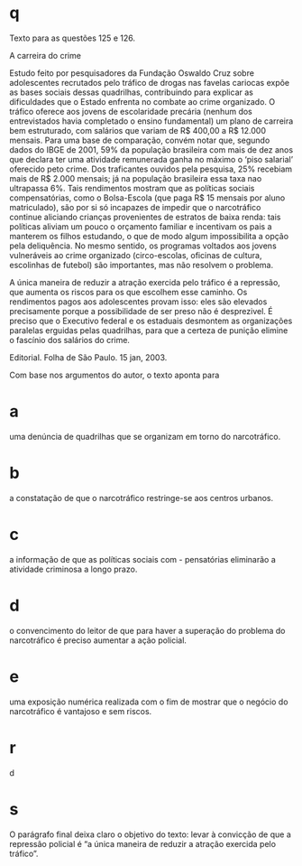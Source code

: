 # q
Texto para as questões 125 e 126.

A carreira do crime

Estudo feito por pesquisadores da Fundação Oswaldo Cruz sobre adolescentes recrutados pelo tráfico de drogas nas favelas cariocas expõe as bases sociais dessas quadrilhas, contribuindo para explicar as dificuldades que o Estado enfrenta no combate ao crime organizado. O tráfico oferece aos jovens de escolaridade precária (nenhum dos entrevistados havia completado o ensino fundamental) um plano de carreira bem estruturado, com salários que variam de R$ 400,00 a R$ 12.000 mensais. Para uma base de comparação, convém notar que, segundo dados do IBGE de 2001, 59% da população brasileira com mais de dez anos que declara ter uma atividade remunerada ganha no máximo o ‘piso salarial’ oferecido peto crime. Dos traficantes ouvidos pela pesquisa, 25% recebiam mais de R$ 2.000 mensais; já na população brasileira essa taxa nao ultrapassa 6%. Tais rendimentos mostram que as políticas sociais compensatórias, como o Bolsa-Escola (que paga R$ 15 mensais por aluno matriculado), são por si só incapazes de impedir que o narcotráfico continue aliciando crianças provenientes de estratos de baixa renda: tais políticas aliviam um pouco o orçamento familiar e incentivam os pais a manterem os filhos estudando, o que de modo algum impossibilita a opção pela deliquência. No mesmo sentido, os programas voltados aos jovens vulneráveis ao crime organizado (circo-escolas, oficinas de cultura, escolinhas de futebol) são importantes, mas não resolvem o problema.

A única maneira de reduzir a atração exercida pelo tráfico é a repressão, que aumenta os riscos para os que escolhem esse caminho. Os rendimentos pagos aos adolescentes provam isso: eles são elevados precisamente porque a possibilidade de ser preso não é desprezivel. É preciso que o Executivo federal e os estaduais desmontem as organizações paralelas erguidas pelas quadrilhas, para que a certeza de punição elimine o fascínio dos salários do crime.

Editorial. Folha de São Paulo. 15 jan, 2003.

Com base nos argumentos do autor, o texto aponta para

# a
uma denúncia de quadrilhas que se organizam em torno do narcotráfico.

# b
a constatação de que o narcotráfico restringe-se aos centros urbanos.

# c
a informação de que as políticas sociais com - pensatórias eliminarão a atividade criminosa a longo prazo.

# d
o convencimento do leitor de que para haver a superação do problema do narcotráfico é preciso aumentar a ação policial.

# e
uma exposição numérica realizada com o fim de mostrar que o negócio do narcotráfico é vantajoso e sem riscos.

# r
d

# s
O parágrafo final deixa claro o objetivo do texto: levar à convicção de que a repressão policial é “a única maneira de reduzir a atração exercida pelo tráfico”.

